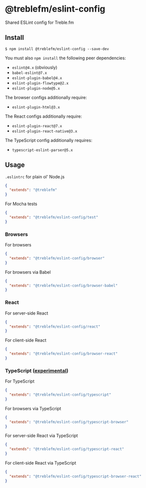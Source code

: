# @treblefm/eslint-config

Shared ESLint config for Treble.fm

## Install

```
$ npm install @treblefm/eslint-config --save-dev
```

You must also `npm install` the following peer dependencies:
- `eslint@4.x` (obviously)
- `babel-eslint@7.x`
- `eslint-plugin-babel@4.x`
- `eslint-plugin-flowtype@2.x`
- `eslint-plugin-node@5.x`

The browser configs additionally require:
- `eslint-plugin-html@3.x`

The React configs additionally require:
- `eslint-plugin-react@7.x`
- `eslint-plugin-react-native@3.x`

The TypeScript config additionally requires:
- `typescript-eslint-parser@5.x`

## Usage

`.eslintrc` for plain ol' Node.js
```json
{
  "extends": "@treblefm"
}
```

For Mocha tests
```json
{
  "extends": "@treblefm/eslint-config/test"
}
```

### Browsers

For browsers
```json
{
  "extends": "@treblefm/eslint-config/browser"
}
```

For browsers via Babel
```json
{
  "extends": "@treblefm/eslint-config/browser-babel"
}
```

### React

For server-side React
```json
{
  "extends": "@treblefm/eslint-config/react"
}
```

For client-side React
```json
{
  "extends": "@treblefm/eslint-config/browser-react"
}
```

### TypeScript ([experimental](https://github.com/eslint/typescript-eslint-parser))

For TypeScript
```json
{
  "extends": "@treblefm/eslint-config/typescript"
}
```

For browsers via TypeScript
```json
{
  "extends": "@treblefm/eslint-config/typescript-browser"
}
```

For server-side React via TypeScript
```json
{
  "extends": "@treblefm/eslint-config/typescript-react"
}
```

For client-side React via TypeScript
```json
{
  "extends": "@treblefm/eslint-config/typescript-browser-react"
}
```
